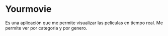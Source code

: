 # Yourmovie
Es una aplicación que me permite visualizar las peliculas en tiempo real. Me permite ver por categoria y por genero.